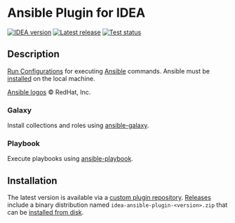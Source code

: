 # Ansible Plugin for IDEA

[![IDEA version][1]][7]
[![Latest release][2]][3]
[![Test status][4]][5]

[1]: https://img.shields.io/static/v1?label=IDEA&message=2023.1%2B&color=informational
[2]: https://img.shields.io/github/v/release/mdklatt/idea-ansible-plugin?sort=semver
[3]: https://github.com/mdklatt/idea-ansible-plugin/releases
[4]: https://github.com/mdklatt/idea-ansible-plugin/actions/workflows/test.yml/badge.svg
[5]: https://github.com/mdklatt/idea-ansible-plugin/actions/workflows/test.yml


## Description

<!-- This content is used by the Gradle IntelliJ Plugin. --> 
<!-- Plugin description -->

[Run Configurations][6] for executing [Ansible][8] commands. Ansible must be
[installed][9] on the local machine.

[Ansible logos][10] &copy; RedHat, Inc.


### Galaxy

Install collections and roles using [ansible-galaxy][11].


### Playbook

Execute playbooks using [ansible-playbook][12].


[6]: https://www.jetbrains.com/help/idea/run-debug-configuration.html
[7]: https://www.jetbrains.com
[8]: https://docs.ansible.com/ansible/latest/index.html
[9]: https://docs.ansible.com/ansible/latest/installation_guide/intro_installation.html
[10]: https://www.ansible.com/logos
[11]: https://docs.ansible.com/ansible/latest/galaxy/user_guide.html
[12]: https://docs.ansible.com/ansible/latest/cli/ansible-playbook.html

<!-- Plugin description end -->


## Installation

The latest version is available via a [custom plugin repository][13]. [Releases][3] 
include a binary distribution named `idea-ansible-plugin-<version>.zip` that
can be [installed from disk][14].


[13]: https://mdklatt.github.io/idea-plugin-repo
[14]: https://www.jetbrains.com/help/idea/managing-plugins.html#install_plugin_from_disk

